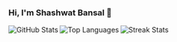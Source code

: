 ### Hi, I'm Shashwat Bansal 👋
<img align="left" alt="GitHub Stats" src="https://github-readme-stats-self-chi-96.vercel.app/api?username=shashwatbansal1&count_private=true&include_all_commits=true&theme=midnight-purple&hide=stars" />
<img align="left" alt="Top Languages" src="https://github-readme-stats-self-chi-96.vercel.app/api/top-langs/?username=shashwatbansal1&count_private=true&include_all_commits=true&theme=midnight-purple" />
<img align="left" alt="Streak Stats" src="https://github-readme-streak-stats.herokuapp.com/?user=shashwatbansal1&theme=midnight-purple&hide_border=true" />
